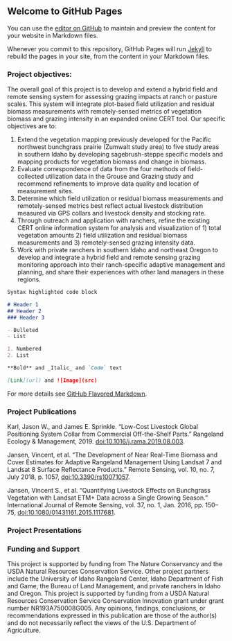 ## Welcome to GitHub Pages

You can use the [editor on GitHub](https://github.com/jkarl/CIG_Utilization/edit/master/README.md) to maintain and preview the content for your website in Markdown files.

Whenever you commit to this repository, GitHub Pages will run [Jekyll](https://jekyllrb.com/) to rebuild the pages in your site, from the content in your Markdown files.

### Project objectives:
The overall goal of this project is to develop and extend a hybrid field and remote sensing system for assessing grazing impacts at ranch or pasture scales. This system will integrate plot-based field utilization and residual biomass measurements with remotely-sensed metrics of vegetation biomass and grazing intensity in an expanded online CERT tool. Our specific objectives are to:
1.  Extend the vegetation mapping previously developed for the Pacific northwest bunchgrass prairie (Zumwalt study area) to five study areas in southern Idaho by developing sagebrush-steppe specific models and mapping products for vegetation biomass and change in biomass.  
2.  Evaluate correspondence of data from the four methods of field-collected utilization data in the Grouse and Grazing study and recommend refinements to improve data quality and location of measurement sites.
3.  Determine which field utilization or residual biomass measurements and remotely-sensed metrics best reflect actual livestock distribution measured via GPS collars and livestock density and stocking rate. 
4.  Through outreach and application with ranchers, refine the existing CERT online information system for analysis and visualization of 1) total vegetation amounts 2) field utilization and residual biomass measurements and 3) remotely-sensed grazing intensity data.
5.  Work with private ranchers in southern Idaho and northeast Oregon to develop and integrate a hybrid field and remote sensing grazing monitoring approach into their ranch-specific adaptive management and planning, and share their experiences with other land managers in these regions. 


```markdown
Syntax highlighted code block

# Header 1
## Header 2
### Header 3

- Bulleted
- List

1. Numbered
2. List

**Bold** and _Italic_ and `Code` text

[Link](url) and ![Image](src)
```

For more details see [GitHub Flavored Markdown](https://guides.github.com/features/mastering-markdown/).

### Project Publications

Karl, Jason W., and James E. Sprinkle. “Low-Cost Livestock Global Positioning System Collar from Commercial Off-the-Shelf Parts.” Rangeland Ecology & Management, 2019. [doi:10.1016/j.rama.2019.08.003](https://dx.doi.org/10.1016/j.rama.2019.08.003).

Jansen, Vincent, et al. “The Development of Near Real-Time Biomass and Cover Estimates for Adaptive Rangeland Management Using Landsat 7 and Landsat 8 Surface Reflectance Products.” Remote Sensing, vol. 10, no. 7, July 2018, p. 1057, [doi:10.3390/rs10071057](https://dx.doi.org/10.3390/rs10071057).

Jansen, Vincent S., et al. “Quantifying Livestock Effects on Bunchgrass Vegetation with Landsat ETM+ Data across a Single Growing Season.” International Journal of Remote Sensing, vol. 37, no. 1, Jan. 2016, pp. 150–75, [doi:10.1080/01431161.2015.1117681](https://dx.doi.org/10.1080/01431161.2015.1117681).

### Project Presentations




### Funding and Support

This project is supported by funding from The Nature Conservancy and the USDA Natural Resources Conservation Service. Other project partners include the University of Idaho Rangeland Center, Idaho Department of Fish and Game, the Bureau of Land Management, and private ranchers in Idaho and Oregon. This project is supported by funding from a USDA Natural Resources Conservation Service Conservation Innovation grant under grant number NR193A750008G005. Any opinions, findings, conclusions, or recommendations expressed in this publication are those of the author(s) and do not necessarily reflect the views of the U.S. Department of Agriculture.
